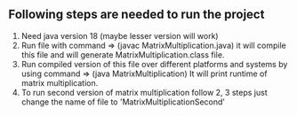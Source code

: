 ## Following steps are needed to run the project

1. Need java version 18 (maybe lesser version will work)
2. Run file with command => (javac MatrixMultiplication.java)
   it will compile this file and will generate MatrixMultiplication.class file.
3. Run compiled version of this file over different platforms and systems by using command =>
   (java MatrixMultiplication)
   It will print runtime of matrix multiplication.
4. To run second version of matrix multiplication follow 2, 3 steps just change
   the name of file to 'MatrixMultiplicationSecond'